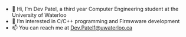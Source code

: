 - 👋 Hi, I’m Dev Patel, a third year Computer Engineering student at the University of Waterloo
- 👀 I’m interested in C/C++ programming and Firmwware development
- 📫 You can reach me at Dev.Patel1@uwaterloo.ca

<!---
DevPatel17/DevPatel17 is a ✨ special ✨ repository because its `README.md` (this file) appears on your GitHub profile.
You can click the Preview link to take a look at your changes.
--->
